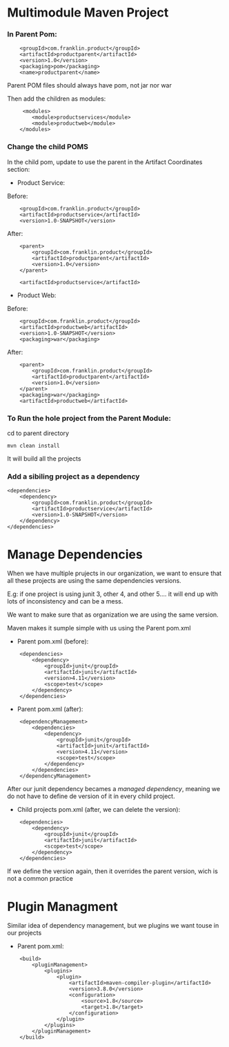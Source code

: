 # Multimodule Maven Project

### In Parent Pom:

```
    <groupId>com.franklin.product</groupId>
    <artifactId>productparent</artifactId>
    <version>1.0</version>
    <packaging>pom</packaging>
    <name>productparent</name>
```

Parent POM files should always have <packaging>pom</packaging>, not jar nor war

Then add the children as modules:

```
     <modules>
        <module>productservices</module>
        <module>productweb</module>
    </modules>
```

### Change the child POMS

In the child pom, update to use the parent in the Artifact Coordinates section:

- Product Service:

Before:

```
    <groupId>com.franklin.product</groupId>
    <artifactId>productservice</artifactId>
    <version>1.0-SNAPSHOT</version>
```

After:

```
    <parent>
        <groupId>com.franklin.product</groupId>
        <artifactId>productparent</artifactId>
        <version>1.0</version>
    </parent>

    <artifactId>productservice</artifactId> 
```

- Product Web:

Before:

```
    <groupId>com.franklin.product</groupId>
    <artifactId>productweb</artifactId>
    <version>1.0-SNAPSHOT</version>
    <packaging>war</packaging>
```

After:

```
    <parent>
        <groupId>com.franklin.product</groupId>
        <artifactId>productparent</artifactId>
        <version>1.0</version>
    </parent>
    <packaging>war</packaging>
    <artifactId>productweb</artifactId> 
```

### To Run the hole project from the Parent Module:

cd to parent directory

```
mvn clean install
```

It will build all the projects

### Add a sibiling project as a dependency 

```
<dependencies>
    <dependency>
        <groupId>com.franklin.product</groupId>
        <artifactId>productservice</artifactId>
        <version>1.0-SNAPSHOT</version>
    </dependency>
</dependencies>
```

# Manage Dependencies

When we have multiple prujects in our organization, we want to ensure that all these projects are using the same dependencies versions.

E.g: if one project is using junit 3, other 4, and other 5.... it will end up with lots of inconsistency and can be a mess.

We want to make sure that as organization we are using the same version.

Maven makes it sumple simple with us using the Parent pom.xml

* Parent pom.xml (before):

```
    <dependencies>
        <dependency>
            <groupId>junit</groupId>
            <artifactId>junit</artifactId>
            <version>4.11</version>
            <scope>test</scope>
        </dependency>
    </dependencies>
```

* Parent pom.xml (after):

```
    <dependencyManagement>
        <dependencies>
            <dependency>
                <groupId>junit</groupId>
                <artifactId>junit</artifactId>
                <version>4.11</version>
                <scope>test</scope>
            </dependency>
        </dependencies>
    </dependencyManagement>

```

After our junit dependency becames a *managed dependency*, meaning we do not have to define de version of it in every child project.

* Child projects pom.xml (after, we can delete the version):

```
    <dependencies>
        <dependency>
            <groupId>junit</groupId>
            <artifactId>junit</artifactId>
            <scope>test</scope>
        </dependency>
    </dependencies>
```

If we define the version again, then it overrides the parent version, wich is not a common practice

# Plugin Managment

Similar idea of dependency management, but we plugins we want touse in our projects

* Parent pom.xml:

```
    <build>
        <pluginManagement>
            <plugins>
                <plugin>
                    <artifactId>maven-compiler-plugin</artifactId>
                    <version>3.8.0</version>
                    <configuration>
                        <source>1.8</source>
                        <target>1.8</target>
                    </configuration>
                </plugin>
            </plugins>
        </pluginManagement>
    </build>
```